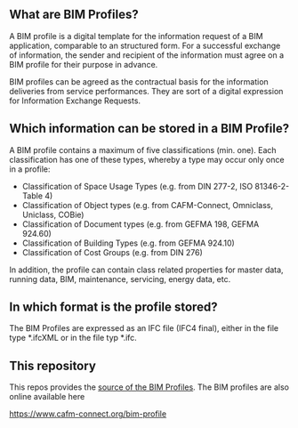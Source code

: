 ## What are BIM Profiles?

A BIM profile is a digital template for the information request of a BIM application, comparable to an structured form. For a successful exchange of information, the sender and recipient of the information must agree on a BIM profile for their purpose in advance.

BIM profiles can be agreed as the contractual basis for the information deliveries from service performances. They are sort of a digital expression for Information Exchange Requests.

## Which information can be stored in a BIM Profile?

A BIM profile contains a maximum of five classifications (min. one). Each classification has one of these types, whereby a type may occur only once in a profile:
- Classification of Space Usage Types (e.g. from DIN 277-2, ISO 81346-2-Table 4)
- Classification of Object types (e.g. from CAFM-Connect, Omniclass, Uniclass, COBie)
- Classification of Document types (e.g. from GEFMA 198, GEFMA 924.60)
- Classification of Building Types (e.g. from GEFMA 924.10)
- Classification of Cost Groups (e.g. from DIN 276)

In addition, the profile can contain class related properties for master data, running data, BIM, maintenance, servicing, energy data, etc.

## In which format is the profile stored?

The BIM Profiles are expressed as an IFC file (IFC4 final), either in the file type *.ifcXML or in the file typ *.ifc.

## This repository
This repos provides the [source of the BIM Profiles](https://github.com/CAFM-Connect/BIM-Profiles/tree/master/ProfileFiles). The BIM profiles are also online available here

https://www.cafm-connect.org/bim-profile
